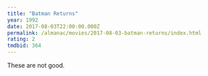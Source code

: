 ```yaml
---
title: "Batman Returns"
year: 1992
date: 2017-08-03T22:00:00.000Z
permalink: /almanac/movies/2017-08-03-batman-returns/index.html
rating: 2
tmdbid: 364
---
```


These are not good.